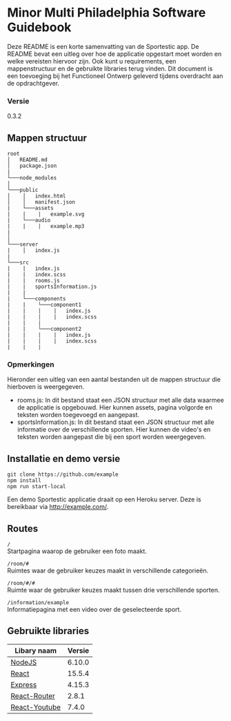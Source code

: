 # Minor Multi Philadelphia Software Guidebook  
Deze README is een korte samenvatting van de Sportestic app. De README bevat een uitleg over hoe de applicatie opgestart moet worden en welke vereisten hiervoor zijn. Ook kunt u requirements, een mappenstructuur en de gebruikte libraries terug vinden. Dit document is een toevoeging bij het Functioneel Ontwerp geleverd tijdens overdracht aan de opdrachtgever.

### Versie
0.3.2

## Mappen structuur
```
root
│   README.md
│   package.json   
|
└───node_modules
│
└───public
│    │   index.html
│    │   manifest.json
|    └───assets
|    |    |   example.svg
|    └───audio
|    |    |   example.mp3   
|    
│   
└───server
|    │   index.js
|
└───src
|    |   index.js
|    |   index.scss
|    |   rooms.js
|    |   sportsInformation.js
|    |
|    └───components
|    |    └───component1
|    |    |    |   index.js
|    |    |    |   index.scss
|    |    |
|    |    └───component2
|    |    |    |   index.js
|    |    |    |   index.scss
|    |    |
```
### Opmerkingen
Hieronder een uitleg van een aantal bestanden uit de mappen structuur die hierboven is weergegeven.
* rooms.js: In dit bestand staat een JSON structuur met alle data waarmee de applicatie is opgebouwd.
Hier kunnen assets, pagina volgorde en teksten worden toegevoegd en aangepast.  
* sportsInformation.js: In dit bestand staat een JSON structuur met alle informatie over de verschillende sporten.
Hier kunnen de video's en teksten worden aangepast die bij een sport worden weergegeven.  

## Installatie en demo versie
```
git clone https://github.com/example
npm install
npm run start-local
```

Een demo Sportestic applicatie draait op een Heroku server. Deze is bereikbaar via http://example.com/.

## Routes
``/`` <br>
Startpagina waarop de gebruiker een foto maakt.

``/room/#`` <br>
Ruimtes waar de gebruiker keuzes maakt in verschillende categorieën.

``/room/#/#`` <br>
Ruimte waar de gebruiker keuzes maakt tussen drie verschillende sporten.

``/information/example`` <br>
Informatiepagina met een video over de geselecteerde sport.

## Gebruikte libraries
Libary naam | Versie
--- | ---
[NodeJS](https://nodejs.org/en/) | 6.10.0
[React](https://facebook.github.io/react/) | 15.5.4
[Express](https://expressjs.com/) | 4.15.3
[React-Router](https://github.com/ReactTraining/react-router) | 2.8.1
[React-Youtube](https://github.com/ReactTraining/react-router) | 7.4.0
